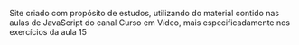 Site criado com propósito de estudos, utilizando do material contido nas aulas de JavaScript do canal Curso em Vídeo, mais especificadamente nos exercícios da aula 15